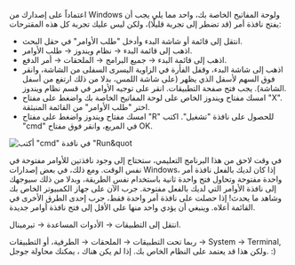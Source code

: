 <!--sec data-title="Opening: Windows" data-id="windows_prompt" data-collapse=true ces-->

اعتماداً على إصدارك من Windows ولوحة المفاتيح الخاصة بك، واحد مما يلي يجب أن يفتح نافذة أمر (قد تضطر إلى تجربة قليلًا)، ولكن ليس عليك تجربة كل هذه المقترحات:

- انتقل إلى قائمة أو شاشة البدء وأدخل "طلب الأوامر" في حقل البحث.
- اذهب إلى قائمة البدء → نظام ويندوز → طلب الأوامر.
- اذهب إلى قائمة البدء → جميع البرامج → الملحقات → أمر الدفع.
- اذهب إلى شاشة البدء، وقفل الفأرة في الزاوية اليسرى السفلى من الشاشة، وانقر فوق السهم لأسفل الذي يظهر (على شاشة اللمس، بدلا من ذلك ارتفع من أسفل الشاشة). يجب فتح صفحة التطبيقات. انقر على توجيه الأوامر في قسم نظام ويندوز.
- امسك مفتاح ويندوز الخاص على لوحة المفاتيح الخاصة بك واضغط على مفتاح "X". اختر "طلب الأوامر" من القائمة المنبثقة.
- امسك مفتاح ويندوز واضغط على مفتاح "R" للحصول على نافذة "تشغيل". اكتب "cmd" في المربع، وانقر فوق مفتاح OK.

![أكتب "cmd" في نافدة "Run&quot](../python_installation/images/windows-plus-r.png)

في وقت لاحق من هذا البرنامج التعليمي، ستحتاج إلى وجود نافذتين للأوامر مفتوحة في نفس الوقت. ومع ذلك، في بعض إصدارات Windows، إذا كان لديك بالفعل نافذة أمر واحدة مفتوحة وتحاول فتح واحدة ثانية باستخدام نفس الطريقة، وبدلا من ذلك سيوجهك إلى نافذة الأوامر التي لديك بالفعل مفتوحة. جرب الآن على جهاز الكمبيوتر الخاص بك وشاهد ما يحدث! إذا حصلت على نافذة أمر واحدة فقط، جرب إحدى الطرق الأخرى في القائمة أعلاه. وينبغي أن يؤدي واحد منها على الأقل إلى فتح نافذة أوامر جديدة.

<!--endsec-->

<!--sec data-title="Opening: OS X" data-id="OSX_prompt" data-collapse=true ces-->

انتقل إلى التطبيقات → الأدوات المساعدة → تيرمينال.

<!--endsec-->

<!--sec data-title="Opening: Linux" data-id="linux_prompt" data-collapse=true ces-->

ربما تحت التطبيقات → الملحقات → الطرفية، أو التطبيقات → System → Terminal, ولكن هذا قد يعتمد على النظام الخاص بك. إذا لم يكن هناك ، يمكنك محاولة جوجل. :)

<!--endsec-->
